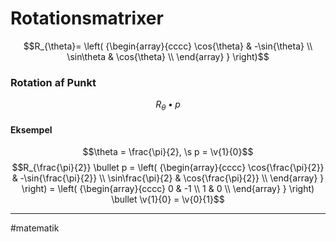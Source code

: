 # Rotationsmatrixer

$$R_{\theta}= \left( {\begin{array}{cccc} \cos{\theta} & -\sin{\theta} \\ \sin\theta & \cos{\theta} \\ \end{array} } \right)$$
### Rotation af Punkt
$$R_{\theta} \bullet p$$

#### Eksempel
$$\theta = \frac{\pi}{2}, \s p = \v{1}{0}$$
$$R_{\frac{\pi}{2}} \bullet p = \left( {\begin{array}{cccc} \cos{\frac{\pi}{2}} & -\sin{\frac{\pi}{2}} \\ \sin\frac{\pi}{2} & \cos{\frac{\pi}{2}} \\ \end{array} } \right) = \left( {\begin{array}{cccc} 0 & -1 \\ 1 & 0 \\ \end{array} } \right) \bullet \v{1}{0} = \v{0}{1}$$

---
#matematik 